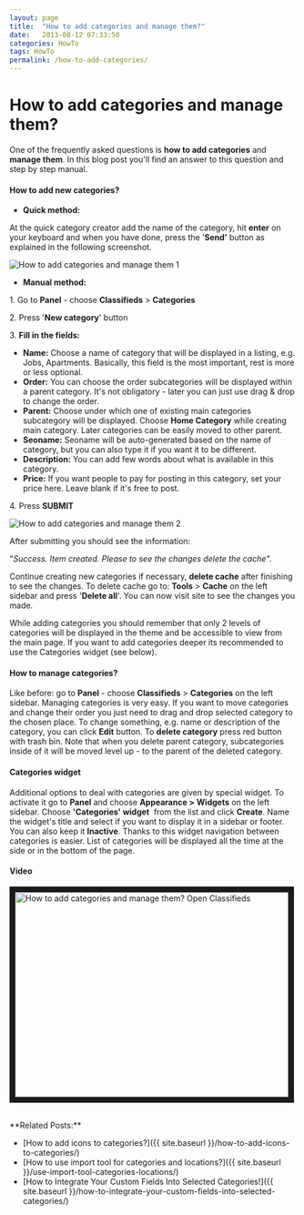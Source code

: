```yaml
---
layout: page
title:  "How to add categories and manage them?"
date:   2013-08-12 07:33:50
categories: HowTo
tags: HowTo
permalink: /how-to-add-categories/
---
```

# How to add categories and manage them?

One of the frequently asked questions is **how to add categories** and **manage them**. In this blog post you'll find an answer to this question and step by step manual.

#### **How to add new categories?**

  * **Quick method:**

At the quick category creator add the name of the category, hit **enter** on your keyboard and when you have done, press the '**Send'** button as explained in the following screenshot.

![How to add categories and manage them 1](http://open-classifieds.com/wp-content/uploads/2013/08/How-to-add-categories-and-manage-them-1.png)

  * **Manual method:**

1\. Go to **Panel** \- choose **Classifieds** > **Categories**

2\. Press '**New category**' button

3\. **Fill in the fields:**

  * **Name:** Choose a name of category that will be displayed in a listing, e.g. Jobs, Apartments. Basically, this field is the most important, rest is more or less optional.
  * **Order:** You can choose the order subcategories will be displayed within a parent category. It's not obligatory - later you can just use drag & drop to change the order.
  * **Parent:** Choose under which one of existing main categories subcategory will be displayed. Choose **Home Category** while creating main category. Later categories can be easily moved to other parent.
  * **Seoname:** Seoname will be auto-generated based on the name of category, but you can also type it if you want it to be different.
  * **Description:** You can add few words about what is available in this category.
  * **Price:** If you want people to pay for posting in this category, set your price here. Leave blank if it's free to post.

4\. Press **SUBMIT** 

![How to add categories and manage them 2](http://open-classifieds.com/wp-content/uploads/2013/08/How-to-add-categories-and-manage-them-2.png) 

After submitting you should see the information: 

"_Success. Item created. Please to see the changes delete the cache"_. 

Continue creating new categories if necessary, **delete cache** after finishing to see the changes. To delete cache go to: **Tools** > **Cache** on the left sidebar and press '**Delete all**'. You can now visit site to see the changes you made. 

While adding categories you should remember that only 2 levels of categories will be displayed in the theme and be accessible to view from the main page. If you want to add categories deeper its recommended to use the Categories widget (see below). 

#### **How to manage categories?**

Like before: go to **Panel** \- choose **Classifieds** > **Categories** on the left sidebar. Managing categories is very easy. If you want to move categories and change their order you just need to drag and drop selected category to the chosen place. To change something, e.g. name or description of the category, you can click **Edit** button. To **delete category** press red button with trash bin. Note that when you delete parent category, subcategories inside of it will be moved level up - to the parent of the deleted category.

#### **Categories widget**

Additional options to deal with categories are given by special widget. To activate it go to **Panel** and choose **Appearance >** **Widgets** on the left sidebar. Choose **'Categories' widget**  from the list and click **Create**. Name the widget's title and select if you want to display it in a sidebar or footer. You can also keep it **Inactive**. Thanks to this widget navigation between categories is easier. List of categories will be displayed all the time at the side or in the bottom of the page.

#### Video

<a href="https://www.youtube.com/watch?list=PLADsfC2D70AXzqrfNXtYPoE4LSFDHXL2U&v=wWlZm1YTZq8" target="_blank"><img src="http://img.youtube.com/vi/wWlZm1YTZq8/0.jpg" 
alt="How to add categories and manage them? Open Classifieds" width="480" height="360" border="10" /></a>

<br>
**Related Posts:**

  * [How to add icons to categories?]({{ site.baseurl }}/how-to-add-icons-to-categories/)
  * [How to use import tool for categories and locations?]({{ site.baseurl }}/use-import-tool-categories-locations/)
  * [How to Integrate Your Custom Fields Into Selected Categories!]({{ site.baseurl }}/how-to-integrate-your-custom-fields-into-selected-categories/)
  
  <!--title: How to add categories and manage them?
link: http://open-classifieds.com/2013/08/12/how-to-add-categories/
author: 
description: 
post_id: 9376
created: 2013/08/12 09:33:50
created_gmt: 2013/08/12 07:33:50
comment_status: open
post_name: how-to-add-categories
status: publish
post_type: post-->

